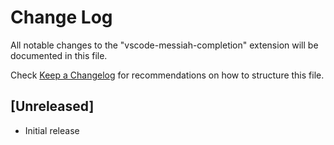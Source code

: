 # Change Log

All notable changes to the "vscode-messiah-completion" extension will be documented in this file.

Check [Keep a Changelog](http://keepachangelog.com/) for recommendations on how to structure this file.

## [Unreleased]

- Initial release